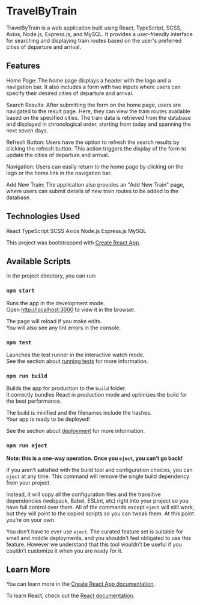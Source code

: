 # TravelByTrain
TravelByTrain is a web application built using React, TypeScript, SCSS, Axios, Node.js, Express.js, and MySQL. It provides a user-friendly interface for searching and displaying train routes based on the user's preferred cities of departure and arrival.

## Features
Home Page: The home page displays a header with the logo and a navigation bar. It also includes a form with two inputs where users can specify their desired cities of departure and arrival.

Search Results: After submitting the form on the home page, users are navigated to the result page. Here, they can view the train routes available based on the specified cities. The train data is retrieved from the database and displayed in chronological order, starting from today and spanning the next seven days.

Refresh Button: Users have the option to refresh the search results by clicking the refresh button. This action triggers the display of the form to update the cities of departure and arrival.

Navigation: Users can easily return to the home page by clicking on the logo or the home link in the navigation bar.

Add New Train: The application also provides an "Add New Train" page, where users can submit details of new train routes to be added to the database.

## Technologies Used
React
TypeScript
SCSS
Axios
Node.js
Express.js
MySQL

This project was bootstrapped with [Create React App](https://github.com/facebook/create-react-app).

## Available Scripts

In the project directory, you can run:

### `npm start`

Runs the app in the development mode.\
Open [http://localhost:3000](http://localhost:3000) to view it in the browser.

The page will reload if you make edits.\
You will also see any lint errors in the console.

### `npm test`

Launches the test runner in the interactive watch mode.\
See the section about [running tests](https://facebook.github.io/create-react-app/docs/running-tests) for more information.

### `npm run build`

Builds the app for production to the `build` folder.\
It correctly bundles React in production mode and optimizes the build for the best performance.

The build is minified and the filenames include the hashes.\
Your app is ready to be deployed!

See the section about [deployment](https://facebook.github.io/create-react-app/docs/deployment) for more information.

### `npm run eject`

**Note: this is a one-way operation. Once you `eject`, you can’t go back!**

If you aren’t satisfied with the build tool and configuration choices, you can `eject` at any time. This command will remove the single build dependency from your project.

Instead, it will copy all the configuration files and the transitive dependencies (webpack, Babel, ESLint, etc) right into your project so you have full control over them. All of the commands except `eject` will still work, but they will point to the copied scripts so you can tweak them. At this point you’re on your own.

You don’t have to ever use `eject`. The curated feature set is suitable for small and middle deployments, and you shouldn’t feel obligated to use this feature. However we understand that this tool wouldn’t be useful if you couldn’t customize it when you are ready for it.

## Learn More

You can learn more in the [Create React App documentation](https://facebook.github.io/create-react-app/docs/getting-started).

To learn React, check out the [React documentation](https://reactjs.org/).
